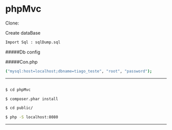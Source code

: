 # phpMvc

Clone:

Create dataBase

```sh
Import Sql : sqlDump.sql
```
#####Db config 

#####Con.php

```sh
("mysql:host=localhost;dbname=tiago_teste", "root", "password");
```
----

```sh

$ cd phpMvc 

$ composer.phar install

$ cd public/

$ php -S localhost:8080
```
----